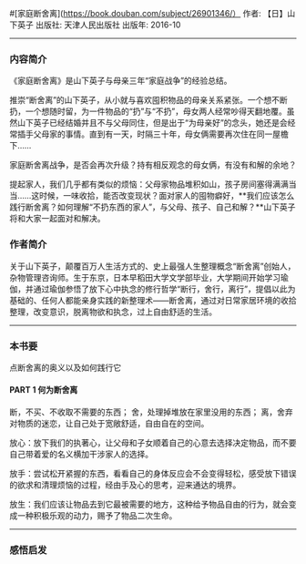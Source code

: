 #[家庭断舍离](https://book.douban.com/subject/26901346/）
作者: 【日】山下英子
出版社: 天津人民出版社
出版年: 2016-10
***
### 内容简介
《家庭断舍离》是山下英子与母亲三年“家庭战争”的经验总结。

推崇“断舍离”的山下英子，从小就与喜欢囤积物品的母亲关系紧张。一个想不断扔，一个想随时留，为一件物品的“扔”与“不扔”，母女两人经常吵得天翻地覆。虽然山下英子已经结婚并且不与父母同住，但是出于“为母亲好”的念头，她还是会经常插手父母家的事情。直到有一天，时隔三十年，母女俩需要再次住在同一屋檐下……

家庭断舍离战争，是否会再次升级？持有相反观念的母女俩，有没有和解的余地？

提起家人，我们几乎都有类似的烦恼：父母家物品堆积如山，孩子房间塞得满满当当……这时候，一味收拾，能否改变现状？面对家人的囤物癖好，**我们应该怎么践行断舍离？如何理解“不扔东西的家人”，与父母、孩子、自己和解？**山下英子将和大家一起面对和解决。 

### 作者简介 
关于山下英子，颠覆百万人生活方式的、史上最强人生整理概念“断舍离”创始人，杂物管理咨询师。生于东京，日本早稻田大学文学部毕业，大学期间开始学习瑜伽，并通过瑜伽参悟了放下心中执念的修行哲学“断行，舍行，离行”，提倡以此为基础的、任何人都能亲身实践的新整理术——断舍离，通过对日常家居环境的收拾整理，改变意识，脱离物欲和执念，过上自由舒适的生活。

***
### 本书要
点断舍离的奥义以及如何践行它

#### PART 1 何为断舍离
断，不买、不收取不需要的东西；
舍，处理掉堆放在家里没用的东西；
离，舍弃对物质的迷恋，让自己处于宽敞舒适，自由自在的空间。

放心：放下我们的执著心，让父母和子女顺着自己的心意去选择决定物品，而不要自己带着爱的名义横加干涉家人的选择。

放手：尝试松开紧握的东西，看看自己的身体反应会不会变得轻松，感受放下错误的欲求和清理烦恼的过程，经由手及心的思考，迎来通达的境界。

放生：我们应该让物品去到它最被需要的地方，这种给予物品自由的行为，就会变成一种积极乐观的动力，赐予了物品二次生命。
***
### 感悟启发